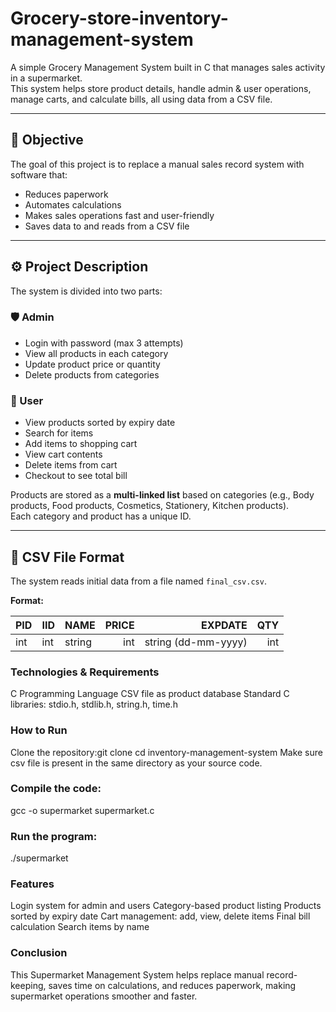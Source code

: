 # Grocery-store-inventory-management-system

A simple Grocery Management System built in C that manages sales activity in a supermarket.  
This system helps store product details, handle admin & user operations, manage carts, and calculate bills, all using data from a CSV file.

---

## 📌 **Objective**

The goal of this project is to replace a manual sales record system with software that:
- Reduces paperwork
- Automates calculations
- Makes sales operations fast and user-friendly
- Saves data to and reads from a CSV file

---

## ⚙️ **Project Description**

The system is divided into two parts:

### 🛡️ Admin
- Login with password (max 3 attempts)
- View all products in each category
- Update product price or quantity
- Delete products from categories

### 👤 User
- View products sorted by expiry date
- Search for items
- Add items to shopping cart
- View cart contents
- Delete items from cart
- Checkout to see total bill

Products are stored as a **multi-linked list** based on categories (e.g., Body products, Food products, Cosmetics, Stationery, Kitchen products).  
Each category and product has a unique ID.

---

## 📂 **CSV File Format**

The system reads initial data from a file named `final_csv.csv`.

**Format:**

| PID | IID | NAME | PRICE | EXPDATE | QTY |
|----|-----|------|------:|--------:|---:|
| int | int | string | int | string (dd-mm-yyyy) | int |

### Technologies & Requirements
C Programming Language
CSV file as product database
Standard C libraries: stdio.h, stdlib.h, string.h, time.h

### How to Run
Clone the repository:git clone 
cd inventory-management-system
Make sure csv file is present in the same directory as your source code.

### Compile the code:
gcc -o supermarket supermarket.c
### Run the program:
./supermarket


### Features
Login system for admin and users
Category-based product listing
Products sorted by expiry date
Cart management: add, view, delete items
Final bill calculation
Search items by name

### Conclusion
This Supermarket Management System helps replace manual record-keeping, saves time on calculations, and reduces paperwork, making supermarket operations smoother and faster.



